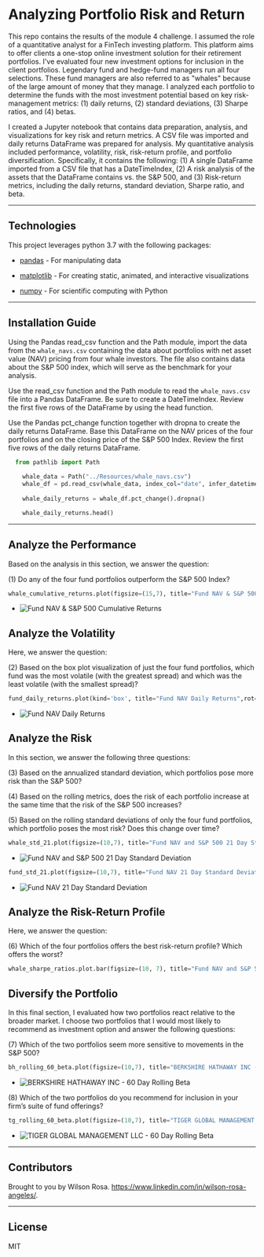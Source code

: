 # Analyzing Portfolio Risk and Return

This repo contains the results of the module 4 challenge. I assumed the role of a quantitative analyst for a FinTech investing platform. This platform aims to offer clients a one-stop online investment solution for their retirement portfolios. I've evaluated four new investment options for inclusion in the client portfolios. Legendary fund and hedge-fund managers run all four selections. These fund managers are also referred to as "whales" because of the large amount of money that they manage. I analyzed each portfolio to determine the funds with the most investment potential based on key risk-management metrics: (1) daily returns, (2) standard deviations, (3) Sharpe ratios, and (4) betas.

I created a Jupyter notebook that contains  data preparation, analysis, and visualizations for key risk and return metrics. A CSV file was imported and daily returns DataFrame was prepared for analysis. My quantitative analysis included performance, volatility, risk, risk-return profile, and portfolio diversification. Specifically, it contains the following: (1) A single DataFrame imported from a CSV file that has a DateTimeIndex, (2) A risk analysis of the assets that the DataFrame contains vs. the S&P 500, and (3) Risk-return metrics, including the daily returns, standard deviation, Sharpe ratio, and beta.

---

## Technologies

This project leverages python 3.7 with the following packages:

* [pandas](https://github.com/pandas-dev/pandas) - For manipulating data

* [matplotlib](https://github.com/matplotlib/matplotlib) - For creating static, animated, and interactive visualizations

* [numpy](https://github.com/numpy/numpy) - For scientific computing with Python

---

## Installation Guide

Using the Pandas read_csv function and the Path module, import the data from the `whale_navs.csv` containing the data about portfolios with net asset value (NAV) pricing from four whale investors. The file also contains data about the S&P 500 index, which will serve as the benchmark for your analysis.

Use the read_csv function and the Path module to read the `whale_navs.csv` file into a Pandas DataFrame. Be sure to create a DateTimeIndex. Review the first five rows of the DataFrame by using the head function.

Use the Pandas pct_change function together with dropna to create the daily returns DataFrame. Base this DataFrame on the NAV prices of the four portfolios and on the closing price of the S&P 500 Index. Review the first five rows of the daily returns DataFrame.

```python
  from pathlib import Path
    
    whale_data = Path("../Resources/whale_navs.csv")
    whale_df = pd.read_csv(whale_data, index_col="date", infer_datetime_format=True, parse_dates=True)
    
    whale_daily_returns = whale_df.pct_change().dropna()

    whale_daily_returns.head()
```
---

## **Analyze the Performance**

Based on the analysis in this section, we answer the question: 

(1) Do any of the four fund portfolios outperform the S&P 500 Index?

```python
whale_cumulative_returns.plot(figsize=(15,7), title="Fund NAV & S&P 500 Cumulative Returns")
```

* ![Fund NAV & S&P 500 Cumulative Returns](/Screenshots/Fund_NAV_S&P_500_Cumulative_Returns.png) 


## **Analyze the Volatility**

Here, we answer the question: 

(2) Based on the box plot visualization of just the four fund portfolios, which fund was the most volatile (with the greatest spread) and which was the least volatile (with the smallest spread)?

```python
fund_daily_returns.plot(kind='box', title="Fund NAV Daily Returns",rot=45)
```

* ![Fund NAV Daily Returns](/Screenshots/Fund_NAV_Daily_Returns.png)


## **Analyze the Risk**

In this section, we answer the following three questions: 

(3) Based on the annualized standard deviation, which portfolios pose more risk than the S&P 500?

(4) Based on the rolling metrics, does the risk of each portfolio increase at the same time that the risk of the S&P 500 increases?

(5) Based on the rolling standard deviations of only the four fund portfolios, which portfolio poses the most risk? Does this change over time?

```python
whale_std_21.plot(figsize=(10,7), title="Fund NAV and S&P 500 21 Day Standard Deviation")
```

* ![Fund NAV and S&P 500 21 Day Standard Deviation](/Screenshots/Fund_NAV_and_S&P_500_21_Day_Standard_Deviation.png)

```python
fund_std_21.plot(figsize=(10,7), title="Fund NAV 21 Day Standard Deviation")
```

* ![Fund NAV 21 Day Standard Deviation](/Screenshots/Fund_NAV_21_Day_Standard_Deviation.png)

## **Analyze the Risk-Return Profile**

Here, we answer the question: 

(6) Which of the four portfolios offers the best risk-return profile? Which offers the worst?

```python
whale_sharpe_ratios.plot.bar(figsize=(10, 7), title="Fund NAV and S&P 500 Sharpe Ratios")
```

## **Diversify the Portfolio**

In this final section, I evaluated how two portfolios react relative to the broader market. I choose two portfolios that I would most likely to recommend as investment option and answer the following questions: 

(7) Which of the two portfolios seem more sensitive to movements in the S&P 500?

```python
bh_rolling_60_beta.plot(figsize=(10,7), title="BERKSHIRE HATHAWAY INC - 60 Day Rolling Beta")
```

* ![BERKSHIRE HATHAWAY INC - 60 Day Rolling Beta](/Screenshots/BERKSHIRE_HATHAWAY_INC-60_Day_Rolling_Beta.png)

(8) Which of the two portfolios do you recommend for inclusion in your firm’s suite of fund offerings?

```python
tg_rolling_60_beta.plot(figsize=(10,7), title="TIGER GLOBAL MANAGEMENT LLC - 60 Day Rolling Beta")
```

* ![TIGER GLOBAL MANAGEMENT LLC - 60 Day Rolling Beta](/Screenshots/TIGER_GLOBAL_MANAGEMENT_LLC.png)

---
## Contributors

Brought to you by Wilson Rosa. https://www.linkedin.com/in/wilson-rosa-angeles/.

---
## License

MIT

